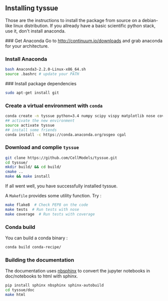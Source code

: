 ## Installing tyssue

Those are the instructions to install the package from source on a
debian-like linux distribution. If you allready have a basic
scientific python stack, use it, don't install anaconda.


### Get Anaconda
Go to http://continuum.io/downloads and grab anaconda for your architecture.

### Install Anaconda

```bash
bash Anaconda3-2.2.0-Linux-x86_64.sh
source .bashrc # update your PATH
```

### Install package dependencies

```bash
sudo apt-get install git
```

### Create a virtual environment with `conda`

```bash
conda create -n tyssue python=3.4 numpy scipy vispy matplotlib nose coverage
## activate the new environment
source activate tyssue
## install some friends
conda install -c https://conda.anaconda.org/osgeo cgal
```

### Download and complie `tyssue`

```bash
git clone https://github.com/CellModels/tyssue.git
cd tyssue/
mkdir build/ && cd build/
cmake ..
make && make install
```

If all went well, you have successfully installed tyssue.

A `Makefile` provides some utility function. Try :

```sh
make flake8  # Check PEP8 on the code
make tests  # Run tests with nose
make coverage  # Run tests with coverage
```

### Conda build

You can build a conda binary :

```sh
conda build conda-recipe/
```

### Building the documentation

The documentation uses
[nbsphinx](http://nbsphinx.readthedocs.io/en/0.2.9/index.html) to
convert the jupyter notebooks in doc/notebooks to html with sphinx.


```sh
pip install sphinx nbsphinx sphinx-autobuild
cd tyssue/doc
make html
```

